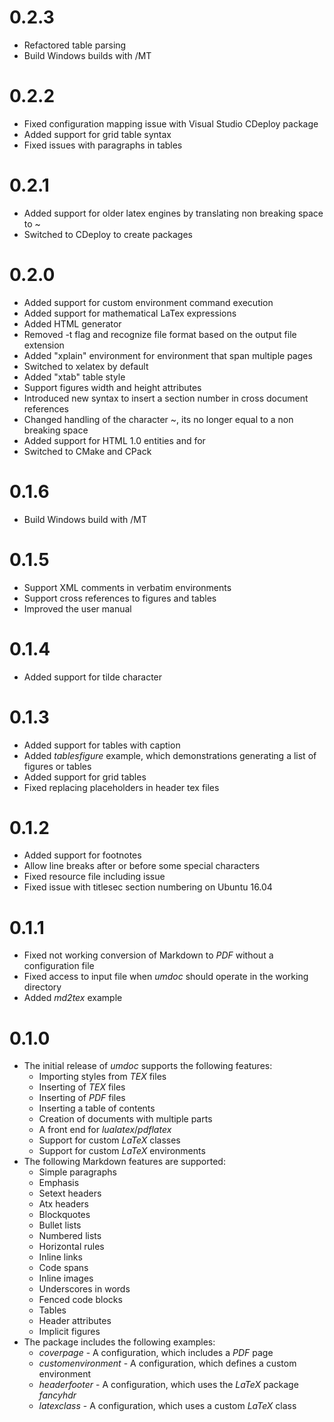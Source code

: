 
# 0.2.3

* Refactored table parsing
* Build Windows builds with /MT

# 0.2.2

* Fixed configuration mapping issue with Visual Studio CDeploy package
* Added support for grid table syntax
* Fixed issues with paragraphs in tables

# 0.2.1

* Added support for older latex engines by translating non breaking space to ~
* Switched to CDeploy to create packages

# 0.2.0

* Added support for custom environment command execution
* Added support for mathematical LaTex expressions
* Added HTML generator
* Removed -t flag and recognize file format based on the output file extension
* Added "xplain" environment for environment that span multiple pages
* Switched to xelatex by default
* Added "xtab" table style
* Support figures width and height attributes
* Introduced new syntax to insert a section number in cross document references
* Changed handling of the character ~, its no longer equal to a non breaking space
* Added support for HTML 1.0 entities and for &nbsp;
* Switched to CMake and CPack

# 0.1.6

* Build Windows build with /MT

# 0.1.5

* Support XML comments in verbatim environments
* Support cross references to figures and tables
* Improved the user manual

# 0.1.4

* Added support for tilde character

# 0.1.3

* Added support for tables with caption
* Added *tablesfigure* example, which demonstrations generating a list of figures or tables 
* Added support for grid tables
* Fixed replacing placeholders in header tex files

# 0.1.2

* Added support for footnotes
* Allow line breaks after or before some special characters
* Fixed resource file including issue
* Fixed issue with titlesec section numbering on Ubuntu 16.04

# 0.1.1

* Fixed not working conversion of Markdown to *PDF* without a configuration file 
* Fixed access to input file when *umdoc* should operate in the working directory
* Added *md2tex* example

# 0.1.0

* The initial release of *umdoc* supports the following features:
    * Importing styles from *TEX* files
    * Inserting of *TEX* files
    * Inserting of *PDF* files
    * Inserting a table of contents
    * Creation of documents with multiple parts
    * A front end for *lualatex*/*pdflatex*
    * Support for custom *LaTeX* classes
    * Support for custom *LaTeX* environments
* The following Markdown features are supported:
    * Simple paragraphs
    * Emphasis
    * Setext headers
    * Atx headers
    * Blockquotes
    * Bullet lists
    * Numbered lists
    * Horizontal rules
    * Inline links
    * Code spans
    * Inline images
    * Underscores in words
    * Fenced code blocks
    * Tables
    * Header attributes
    * Implicit figures
* The package includes the following examples:
    * *coverpage* - A configuration, which includes a *PDF* page    
    * *customenvironment* - A configuration, which defines a custom environment
    * *headerfooter* - A configuration, which uses the *LaTeX* package *fancyhdr*
    * *latexclass* - A configuration, which uses a custom *LaTeX* class
